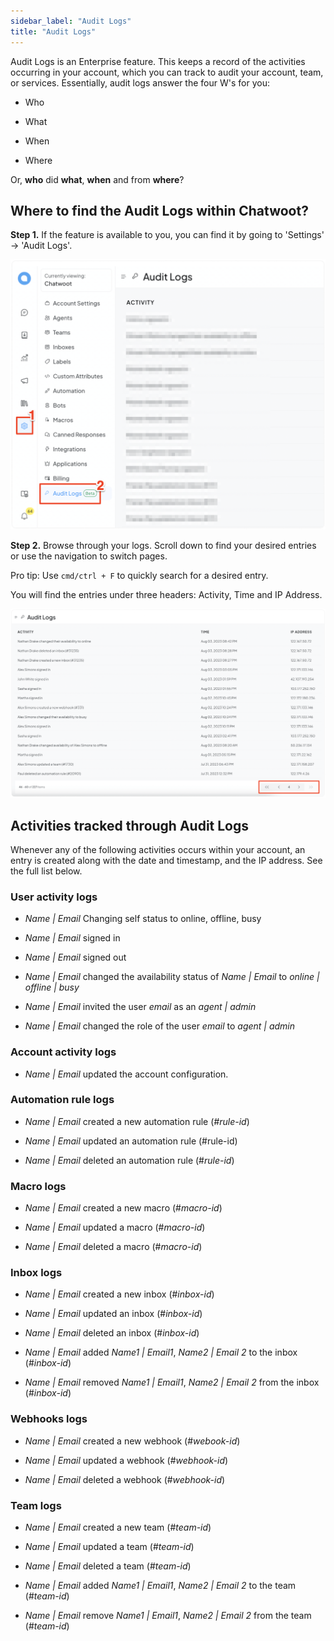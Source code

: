 ```yaml
---
sidebar_label: "Audit Logs"
title: "Audit Logs"
---
```


Audit Logs is an Enterprise feature. This keeps a record of the activities occurring in your account, which you can track to audit your account, team, or services. Essentially, audit logs answer the four W's for you:

- Who

- What

- When

- Where

Or, **who** did **what**, **when** and from **where**?

## Where to find the Audit Logs within Chatwoot?

**Step 1.** If the feature is available to you, you can find it by going to 'Settings' -> 'Audit Logs'.

![Finding Audit Logs in Chatwoot UI](./images/audit-logs/finding-audit-logs.png)

**Step 2.** Browse through your logs. Scroll down to find your desired entries or use the navigation to switch pages.

Pro tip: Use `cmd/ctrl + F` to quickly search for a desired entry.

You will find the entries under three headers: Activity, Time and IP Address.

![Audit Logs example](./images/audit-logs/audit-logs.png)

## Activities tracked through Audit Logs

Whenever any of the following activities occurs within your account, an entry is created along with the date and timestamp, and the IP address. See the full list below.

### User activity logs

- *Name | Email* Changing self status to online, offline, busy

- *Name | Email* signed in

- *Name | Email* signed out

- *Name | Email* changed the availability status of *Name | Email* to *online | offline | busy*

- *Name | Email* invited the user *email* as an *agent | admin*

- *Name | Email* changed the role of the user *email* to *agent | admin*

### Account activity logs

- *Name | Email* updated the account configuration.

### Automation rule logs

- *Name | Email* created a new automation rule (_#rule-id_)

- *Name | Email* updated an automation rule (#rule-id)

- *Name | Email* deleted an automation rule (#_rule-id_)

### Macro logs

- *Name | Email* created a new macro (#_macro-id_)

- *Name | Email* updated a macro (#_macro-id_)

- *Name | Email* deleted a macro (#_macro-id_)

### Inbox logs

- *Name | Email* created a new inbox (#_inbox-id_)

- *Name | Email* updated an inbox (#_inbox-id_)

- *Name | Email* deleted an inbox (#_inbox-id_)

- *Name | Email* added *Name1 | Email1*, *Name2 | Email 2* to the inbox (#_inbox-id_)

- *Name | Email* removed *Name1 | Email1*, *Name2 | Email 2* from the inbox (#_inbox-id_)

### Webhooks logs

- *Name | Email* created a new webhook (#_webook-id_)

- *Name | Email* updated a webhook (#_webhook-id_)

- *Name | Email* deleted a webhook (#_webhook-id_)

### Team logs

- *Name | Email* created a new team (#_team-id_)

- *Name | Email* updated a team (#_team-id_)

- *Name | Email* deleted a team (#_team-id_)

- *Name | Email* added *Name1 | Email1*, *Name2 | Email 2* to the team (#_team-id_)

- *Name | Email* remove *Name1 | Email1*, *Name2 | Email 2* from the team (#_team-id_)

